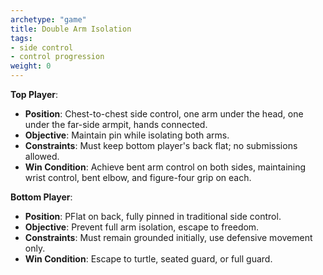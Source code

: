 ```yaml
---
archetype: "game"
title: Double Arm Isolation
tags: 
- side control
- control progression
weight: 0
---
```


**Top Player**:
  * **Position**: Chest-to-chest side control, one arm under the head, one under the far-side armpit, hands connected.
  * **Objective**: Maintain pin while isolating both arms.
  * **Constraints**: Must keep bottom player's back flat; no submissions allowed.
  * **Win Condition**: Achieve bent arm control on both sides, maintaining wrist control, bent elbow, and figure-four grip on each.

**Bottom Player**:
  * **Position**: PFlat on back, fully pinned in traditional side control.
  * **Objective**: Prevent full arm isolation, escape to freedom.
  * **Constraints**: Must remain grounded initially, use defensive movement only.
  * **Win Condition**: Escape to turtle, seated guard, or full guard.
